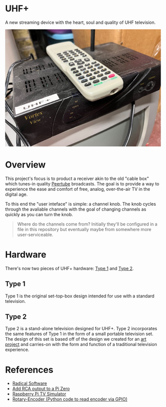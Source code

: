 # UHF+

A new streaming device with the heart, soul and quality of UHF television.

![Photo of the first prototype built into an old cable box](images/MarkI.JPG)

# Overview 

This project's focus is to product a receiver akin to the old "cable box" which tunes-in quality [Peertube](https://peertube.tv/) broadcasts.  The goal is to provide a way to experience the ease and comfort of free, analog, over-the-air TV in the digital age.

To this end the "user inteface" is simple: a channel knob.  The knob cycles through the avaliable channels with the goal of changing channels as quickly as you can turn the knob.  

> Where do the channels come from?  Initially they'll be configured in a file in this repository but eventually maybe from somewhere more user-serviceable.

# Hardware

There's now two pieces of UHF+ hardware: [Type 1](./hardware/type1) and [Type 2](./hardware/type2).

## Type 1

Type 1 is the original set-top-box design intended for use with a standard television.

## Type 2

Type 2 is a stand-alone television designed for UHF+.  Type 2 incorporates the same features of Type 1 in the form of a small portable television set.  The design of this set is based off of the design we created for an [art project](https://www.printables.com/model/180019-irreverent-television-frame) and carries-on with the form and function of a traditional television experience.


# References
* [Radical Software](https://radicalsoftware.org/e/volume1nr1_pics.html)
* [Add RCA output to a Pi Zero](https://magpi.raspberrypi.com/articles/rca-pi-zero)
* [Raspberry Pi TV Simulator](https://github.com/Pakequis/Raspberry-pi-TV-sim)
* [Rotary-Encoder (Python code to read encoder via GPIO)](https://github.com/modmypi/Rotary-Encoder/)
